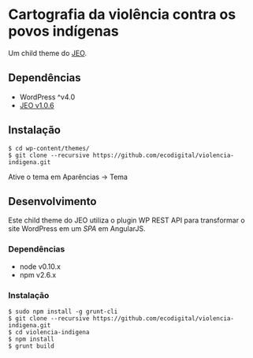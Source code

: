 # Cartografia da violência contra os povos indígenas

Um child theme do [JEO](http://jeowp.org).

## Dependências

 - WordPress ^v4.0
 - [JEO v1.0.6](http://github.com/oeco/jeo)

## Instalação

```
$ cd wp-content/themes/
$ git clone --recursive https://github.com/ecodigital/violencia-indigena.git
```

Ative o tema em Aparências -> Tema

## Desenvolvimento

Este child theme do JEO utiliza o plugin WP REST API para transformar o site WordPress em um *SPA* em AngularJS.

### Dependências

 - node v0.10.x
 - npm v2.6.x

### Instalação

```
$ sudo npm install -g grunt-cli
$ git clone --recursive https://github.com/ecodigital/violencia-indigena.git
$ cd violencia-indigena
$ npm install
$ grunt build
```
